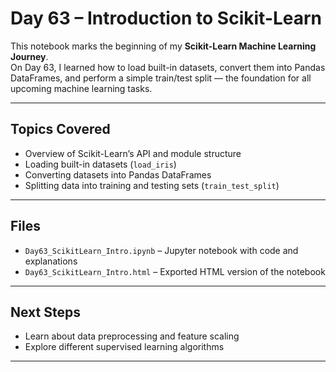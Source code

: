 # Day 63 – Introduction to Scikit-Learn

This notebook marks the beginning of my **Scikit-Learn Machine Learning Journey**.  
On Day 63, I learned how to load built-in datasets, convert them into Pandas DataFrames, and perform a simple train/test split — the foundation for all upcoming machine learning tasks.

---
##  Topics Covered
- Overview of Scikit-Learn’s API and module structure
- Loading built-in datasets (`load_iris`)
- Converting datasets into Pandas DataFrames
- Splitting data into training and testing sets (`train_test_split`)

---

##  Files
- `Day63_ScikitLearn_Intro.ipynb` – Jupyter notebook with code and explanations  
- `Day63_ScikitLearn_Intro.html` – Exported HTML version of the notebook  

---

##  Next Steps
- Learn about data preprocessing and feature scaling  
- Explore different supervised learning algorithms  

---


